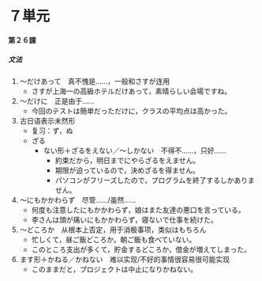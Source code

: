 # ７単元
#### 第２６課
##### 文法
1. ～だけあって　真不愧是……，一般和さすが连用
	- さすが上海一の高級ホテルだけあって，素晴らしい会場ですね。
1. ～だけに　正是由于……
	- 今回のテストは簡単だっただけに，クラスの平均点は高かった。
1. 古日语表示未然形
	- 复习：ず，ぬ
	- ざる
		- ない形＋ざるをえない／～しかない　不得不……，只好……
			- 約束だから，明日までにやらざるをえません。
			- 期限が迫っているので，決めざるを得ません。
			- パソコンがフリーズしたので，プログラムを終了するしかありません。
1. ～にもかかわらず　尽管……/虽然……
	- 何度も注意したにもかかわらず，娘はまた友達の悪口を言っている。
	- 李さんは頭が痛いにもかかわらず，寝ないで仕事を続けた。
1. ～どころか　从根本上否定，用于消极事项，类似はもちろん
	- 忙しくて，昼ご飯どころか，朝ご飯も食べていない。
	- このところ支出が多くて，貯金するどころか，借金が増えてしまった。
1. ます形＋かねる／かねない　难以实现/不好的事情很容易很可能实现
	- このままだと，プロジェクトは中止になりかねない。